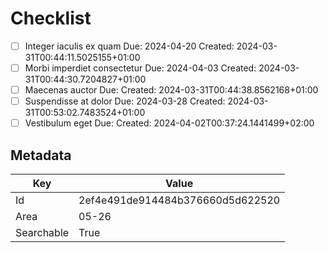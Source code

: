 # Checklist

- [ ] Integer iaculis ex quam
  Due: 2024-04-20
  Created: 2024-03-31T00:44:11.5025155+01:00
- [ ] Morbi imperdiet consectetur
  Due: 2024-04-03
  Created: 2024-03-31T00:44:30.7204827+01:00
- [ ] Maecenas auctor
  Due:
  Created: 2024-03-31T00:44:38.8562168+01:00
- [ ] Suspendisse at dolor
  Due: 2024-03-28
  Created: 2024-03-31T00:53:02.7483524+01:00
- [ ] Vestibulum eget
  Due:
  Created: 2024-04-02T00:37:24.1441499+02:00

## Metadata

| Key | Value |
| - | - |
| Id | 2ef4e491de914484b376660d5d622520 |
| Area | 05-26 |
| Searchable | True |
